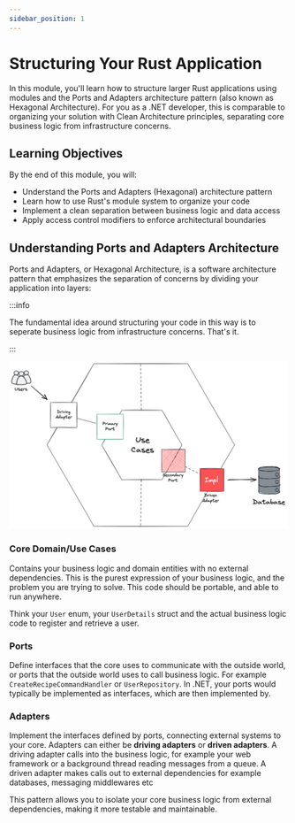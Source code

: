 ```yaml
---
sidebar_position: 1
---
```


# Structuring Your Rust Application

In this module, you'll learn how to structure larger Rust applications using modules and the Ports and Adapters architecture pattern (also known as Hexagonal Architecture). For you as a .NET developer, this is comparable to organizing your solution with Clean Architecture principles, separating core business logic from infrastructure concerns.

## Learning Objectives

By the end of this module, you will:
- Understand the Ports and Adapters (Hexagonal) architecture pattern
- Learn how to use Rust's module system to organize your code
- Implement a clean separation between business logic and data access
- Apply access control modifiers to enforce architectural boundaries

## Understanding Ports and Adapters Architecture

Ports and Adapters, or Hexagonal Architecture, is a software architecture pattern that emphasizes the separation of concerns by dividing your application into layers:

:::info

The fundamental idea around structuring your code in this way is to seperate business logic from infrastructure concerns. That's it.

:::

![Ports and adapters architecture](./img/ports_and_adapters.png)

### Core Domain/Use Cases 

Contains your business logic and domain entities with no external dependencies. This is the purest expression of your business logic, and the problem you are trying to solve. This code should be portable, and able to run anywhere.

Think your `User` enum, your `UserDetails` struct and the actual business logic code to register and retrieve a user.

### Ports

Define interfaces that the core uses to communicate with the outside world, or ports that the outside world uses to call business logic. For example `CreateRecipeCommandHandler` or `UserRepository`. In .NET, your ports would typically be implemented as interfaces, which are then implemented by.

### Adapters

Implement the interfaces defined by ports, connecting external systems to your core. Adapters can either be **driving adapters** or **driven adapters**. A driving adapter calls into the business logic, for example your web framework or a background thread reading messages from a queue. A driven adapter makes calls out to external dependencies for example databases, messaging middlewares etc

This pattern allows you to isolate your core business logic from external dependencies, making it more testable and maintainable.


